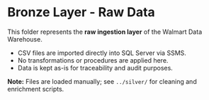 # Bronze Layer - Raw Data

This folder represents the **raw ingestion layer** of the Walmart Data Warehouse.
- CSV files are imported directly into SQL Server via SSMS.
- No transformations or procedures are applied here.
- Data is kept as-is for traceability and audit purposes.

**Note:** Files are loaded manually; see `../silver/` for cleaning and enrichment scripts.
